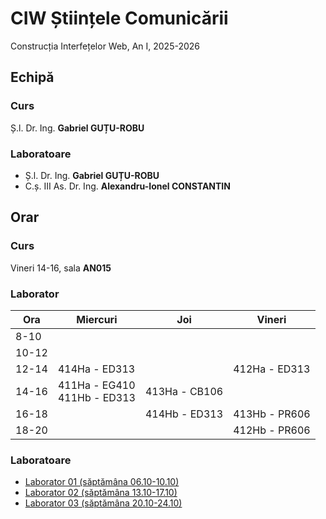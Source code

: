 # CIW Științele Comunicării
Construcția Interfețelor Web, An I, 2025-2026

## Echipă

### Curs
Ș.l. Dr. Ing. **Gabriel GUȚU-ROBU**

### Laboratoare
- Ș.l. Dr. Ing. **Gabriel GUȚU-ROBU**
- C.ș. III As. Dr. Ing. **Alexandru-Ionel CONSTANTIN**

## Orar

### Curs

Vineri 14-16, sala **AN015**

### Laborator

| Ora   | Miercuri                 | Joi   | Vineri |
| ------|--------------------------|-------|--------|
|  8-10 |                          |       |        |
| 10-12 |                          |       |        |
| 12-14 | 414Ha - ED313                   |       | 412Ha - ED313 |
| 14-16 | 411Ha - EG410 <br> 411Hb - ED313 | 413Ha - CB106 |        |
| 16-18 |                          | 414Hb - ED313 | 413Hb - PR606 |
| 18-20 |                          |       | 412Hb - PR606 |

### Laboratoare

<ul>
  <li><a href="{{ '/lab01' | relative_url }}">Laborator 01 (săptămâna 06.10-10.10)</a></li>
  <li><a href="{{ '/lab02' | relative_url }}">Laborator 02 (săptămâna 13.10-17.10)</a></li>
  <li><a href="{{ '/lab03' | relative_url }}">Laborator 03 (săptămâna 20.10-24.10)</a></li>
</ul>
